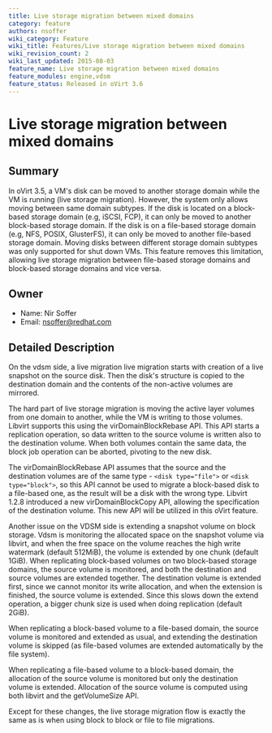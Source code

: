 ```yaml
---
title: Live storage migration between mixed domains
category: feature
authors: nsoffer
wiki_category: Feature
wiki_title: Features/Live storage migration between mixed domains
wiki_revision_count: 2
wiki_last_updated: 2015-08-03
feature_name: Live storage migration between mixed domains
feature_modules: engine,vdsm
feature_status: Released in oVirt 3.6
---
```


# Live storage migration between mixed domains

## Summary

In oVirt 3.5, a VM's disk can be moved to another storage domain while the VM is running (live storage migration). However, the system only allows moving between same domain subtypes. If the disk is located on a block-based storage domain (e.g, iSCSI, FCP), it can only be moved to another block-based storage domain. If the disk is on a file-based storage domain (e.g, NFS, POSIX, GlusterFS), it can only be moved to another file-based storage domain. Moving disks between different storage domain subtypes was only supported for shut down VMs. This feature removes this limitation, allowing live storage migration between file-based storage domains and block-based storage domains and vice versa.

## Owner

*   Name: Nir Soffer
*   Email: <nsoffer@redhat.com>

## Detailed Description

On the vdsm side, a live migration live migration starts with creation of a live snapshot on the source disk. Then the disk's structure is copied to the destination domain and the contents of the non-active volumes are mirrored.

The hard part of live storage migration is moving the active layer volumes from one domain to another, while the VM is writing to those volumes. Libvirt supports this using the virDomainBlockRebase API. This API starts a replication operation, so data written to the source volume is written also to the destination volume. When both volumes contain the same data, the block job operation can be aborted, pivoting to the new disk.

The virDomainBlockRebase API assumes that the source and the destination volumes are of the same type - `<disk type="file">` or `<disk type="block">`, so this API cannot be used to migrate a block-based disk to a file-based one, as the result will be a disk with the wrong type. Libvirt 1.2.8 introduced a new virDomainBlockCopy API, allowing the specification of the destination volume. This new API will be utilized in this oVirt feature.

Another issue on the VDSM side is extending a snapshot volume on block storage. Vdsm is monitoring the allocated space on the snapshot volume via libvirt, and when the free space on the volume reaches the high write watermark (default 512MiB), the volume is extended by one chunk (default 1GiB). When replicating block-based volumes on two block-based storage domains, the source volume is monitored, and both the destination and source volumes are extended together. The destination volume is extended first, since we cannot monitor its write allocation, and when the extension is finished, the source volume is extended. Since this slows down the extend operation, a bigger chunk size is used when doing replication (default 2GiB).

When replicating a block-based volume to a file-based domain, the source volume is monitored and extended as usual, and extending the destination volume is skipped (as file-based volumes are extended automatically by the file system).

When replicating a file-based volume to a block-based domain, the allocation of the source volume is monitored but only the destination volume is extended. Allocation of the source volume is computed using both libvirt and the getVolumeSize API.

Except for these changes, the live storage migration flow is exactly the same as is when using block to block or file to file migrations.
